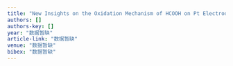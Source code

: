 ```yaml
---
title: "New Insights on the Oxidation Mechanism of HCOOH on Pt Electrodes by in-situ ATR-FTIRS Studies"
authors: []
authors-key: []
year: "数据暂缺"
article-link: "数据暂缺"
venue: "数据暂缺"
bibex: "数据暂缺"
---
```

